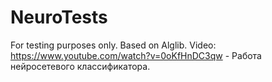 # NeuroTests
For testing purposes only. Based on Alglib.
Video: https://www.youtube.com/watch?v=0oKfHnDC3qw - Работа нейросетевого классификатора.
